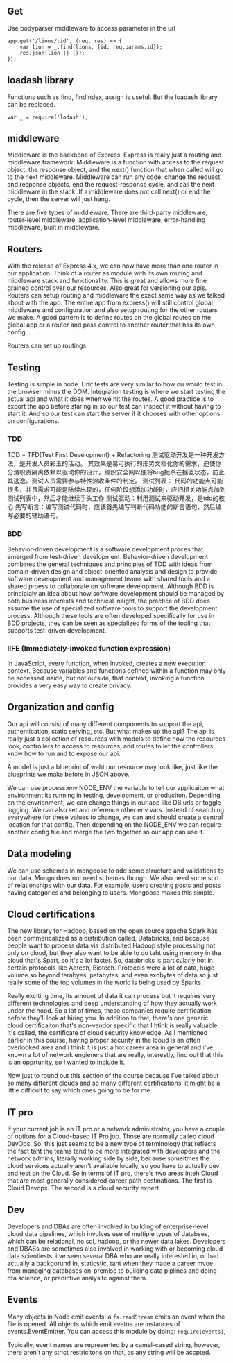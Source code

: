 ## Get
Use bodyparser middleware to access parameter in the url
```
app.get('/lions/:id', (req, res) => {
	var lion = _.find(lions, {id: req.params.id});
	res.json(lion || {});
});
```

## loadash library
Functions such as find, findIndex, assign is useful.
But the loadash library can be replaced.
```
var _ = require('lodash');
```
## middleware
Middleware is the backbone of Express. Express is really just a routing and middleware framework.
Middleware is a function with access to the request object, the response object, and the next() function that when called will go to the next middleware. Middleware can run any code, change the request and response objects, end the request-response cycle, and call the next middleware in the stack. If a middleware does not call next() or end the cycle, then the server will just hang.

There are five types of middleware.
There are third-party middleware, router-level middleware, application-level middleware, error-handling middleware, built in middleware.  

## Routers
With the release of Express 4.x, we can now have more than one router in our application. Think of a router as module with its own routing and middleware stack and functionality. This is great and allows more fine grained control over our resources. Also great for versioning our apis. Routers can setup routing and middleware the exact same way as we talked about with the app. The entire app from express() will still control global middleware and configuration and also setup routing for the other routers we make.
A good pattern is to define routes on the global routes on hte global app or a router and pass control to another router that has its own config.

Routers can set up routings.

## Testing
Testing is simple in node. Unit tests are very similar to how ou would test in the browser minus the DOM. Integration testing is where we start testing the actual api and what it does when we hit the routes.
A good practice is to export the app before staring in so our test can inspect it without having to start it. And so our test can start the server if it chooses with other options on configurations.

### TDD
TDD = TFD(Test First Development) + Refactoring
测试驱动开发是一种开发方法，是开发人员彩玉的活动。 其效果是易可执行的形势文档化你的需求，迫使你分清职责隔离依赖以驱动你的设计，编织安全网以便将bug扼杀在摇篮状态，防止其逃逸。测试人员需要参与特性验收条件的制定。
测试列表： 代码的功能点可能很多，并且需求可能是陆续出现的，任何阶段想添加功能时，应把相关功能点加到测试列表中，然后才能继续手头工作
测试驱动：利用测试来驱动开发，是tdd的核心
先写断言：编写测试代码时，应该首先编写判断代码功能的断言语句，然后编写必要的辅助语句。

### BDD
Behavior-driven development is a software development proces that emerged from test-driven development. Behavior-driven development combines the general techniques and principles of TDD with ideas from domain-driven design and object-oriented analysis and design to provide software development and management teams with shared tools and a shared proess to collaborate on software development.
Although BDD is principlaly an idea about how software development should be managed by both business interests and technical insight, the practice of BDD does assume the use of specialized software tools to support the development process. Although these tools are often developed specifically for use in BDD projects, they can be seen as specialized forms of the tooling that supports test-driven development.

### IIFE (Immediately-invoked function expression)
In JavaScript, every function, when invoked, creates a new execution context. Because variables and functions defined within a function may only be accessed inside, but not outside, that context, invoking a function provides a very easy way to create privacy.

## Organization and config
Our api will consist of many different components to support the api, authentication, static serving, etc. But what makes up the api? The api is really just a collection of resources with models to define how the resources look, controllers to access to resources, and routes to let the controllers know how to run and to expose our api.

A model is just a blueprint of waht our resource may look like, just like the blueprints we make before in JSON above.

We can use process.env.NODE_ENV the variable to tell our applicaiton what environment its running in testing, development, or produciton. Depending on the envrionment, we can change things in our app like DB urls or toggle logging. We can also set and reference other env vars. Instead of searching everywhere for these values to change, we can and should create a central location for that config. Then depending on the NODE_ENV we can require another config file and merge the two together so our app can use it.

## Data modeling
We can use schemas in mongoose to add some structure and validations to our data. Mongo does not need schemas though. We also need some sort of relationships with our data. For example, users creating posts and posts having categories and belonging to users. Mongoose makes this simple.

## Cloud certifications
The new library for Hadoop, based on the open source apache Spark has been commericalized as a distribution called, Databricks, and because people want to process data via distributed Hadoop style processing not only on cloud, but they also want to be able to do taht using memory in the cloud that's Spart, so it's a lot faster. So, databricks is particularly hot in certain protocols like Adtech, Biotech. Protocols were a lot of data, huge volume so beyond terabyes, petabytes, and even exobytes of data so just really some of the top volumes in the world is being used by Sparks.

Really exciting time, its amount of data it can process but it requires very different technologies and deep understanding of how they actually work under the hood. So a lot of times, these companies require certification before they'll look at hiring you. In addition to that, there's one generic cloud certificaiton that's non-vendor specific that I htink is really valuable. It's called, the certificate of cloud security knowledge. As I mentioned earlier in this course, having proper security in the lcoud is an often overlooked area and i think it is just a hot career area in general and i've known a lot of network engieners that are really, interestly, find out that this is an opprtunity, so I wanted to include it.

Now just to round out this section of the course because I've talked about so many different clouds and so many different certifications, it might be a little difficult to say which ones going to be for me.

## IT pro
If your current job is an IT pro or a network administrator, you have a couple of options for a Cloud-based IT Pro job. Those are normally called cloud DevOps. So, this just seems to be a new type of terminology that reflects the fact taht the teams tend to be more integrated with developers and the network admins, literally working side by side, because someitmes the cloud services actually aren't available locally, so you have to actually dev and test on the Cloud.
So in terms of IT pro, there's two areas inteh Cloud that are most generally considered career path destinations. The first is Cloud Devops. The second is a cloud security expert.  

## Dev
Developers and DBAs are often involved in building of enterprise-level cloud data pipelines, which involves use of multiple types of databses, which can be relational, no sql, hadoop, or the newer data lakes. Developers and DBASs are sometimes also involved in working with or becoming cloud data scientiests. i've seen several DBA who are really interested in, or had actually a backgorund in, staticstic, taht when they made a career mvoe from managing databases on-premise to building data piplines and doing dta science, or predictive analysitc against them.

## Events
Many objects in Node emit events: a `fs.readStream` emits an event when the file is opened. All objects which emit evetns are instances of events.EventEmitter. You can access this module by doing: `require(events)`,

Typically, event names are represented by a camel-cased string, however, there aren't any strict restricitons on that, as any string will be accpted.
